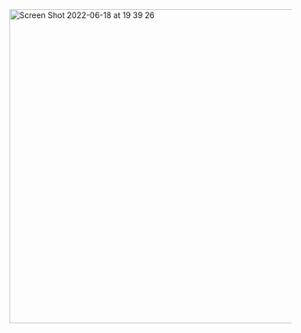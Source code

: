 <img width="560" alt="Screen Shot 2022-06-18 at 19 39 26" src="https://user-images.githubusercontent.com/1325721/174450239-b92f841b-a6bf-43f6-bb40-48823a43b5d7.png">
